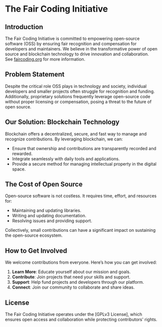 # The Fair Coding Initiative

## Introduction

The Fair Coding Initiative is committed to empowering open-source software (OSS) by ensuring fair recognition and compensation for developers and maintainers. We believe in the transformative power of open source and blockchain technology to drive innovation and collaboration.
See [faircoding.org](https://faircoding.org) for more information.

## Problem Statement

Despite the critical role OSS plays in technology and society, individual developers and smaller projects often struggle for recognition and funding. Additionally, proprietary solutions frequently leverage open-source code without proper licensing or compensation, posing a threat to the future of open source.

## Our Solution: Blockchain Technology

Blockchain offers a decentralized, secure, and fast way to manage and recognize contributions. By leveraging blockchain, we can:

- Ensure that ownership and contributions are transparently recorded and rewarded.
- Integrate seamlessly with daily tools and applications.
- Provide a secure method for managing intellectual property in the digital space.

## The Cost of Open Source

Open-source software is not costless. It requires time, effort, and resources for:

- Maintaining and updating libraries.
- Writing and updating documentation.
- Resolving issues and providing support.

Collectively, small contributions can have a significant impact on sustaining the open-source ecosystem.

## How to Get Involved

We welcome contributions from everyone. Here’s how you can get involved:

1. **Learn More**: Educate yourself about our mission and goals.
2. **Contribute**: Join projects that need your skills and support.
3. **Support**: Help fund projects and developers through our platform.
4. **Connect**: Join our community to collaborate and share ideas.

## License

The Fair Coding Initiative operates under the [GPLv3 License], which ensures open access and collaboration while protecting contributors' rights.
